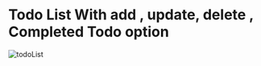 # Todo List With add , update, delete , Completed Todo option

![todoList](https://github.com/pranay-chhibber/context-TodoList/assets/125947775/0a015631-2d49-42b4-a8c5-c05793f0feb0)
